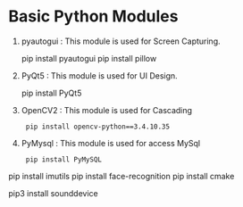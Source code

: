 # Basic Python Modules

1. pyautogui : This module is used for Screen Capturing.

    pip install pyautogui
    pip install pillow

2. PyQt5 : This module is used for UI Design.

    pip install PyQt5

3. OpenCV2 : This module is used for Cascading
    
        pip install opencv-python==3.4.10.35

3. PyMysql : This module is used for access MySql

        pip install PyMySQL
        
pip install imutils
pip install face-recognition
pip install cmake        

pip3 install sounddevice